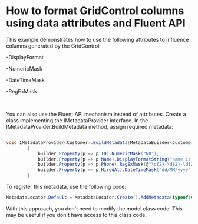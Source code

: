 # How to format GridControl columns using data attributes and Fluent API


<p>This example demonstrates how to use the following attributes to influence columns generated by the GridControl:</p><p>-DisplayFormat</p><p>-NumericMask</p><p>-DateTimeMask</p><p>-RegExMask</p><br />
<p>You can also use the Fluent API mechanism instead of attributes. Create a class implementing the IMetadataProvider interface. In the  IMetadataProvider.BuildMetadata method, assign required metadata:</p>

```cs

void IMetadataProvider<Customer>.BuildMetadata(MetadataBuilder<Customer> builder)
        {
            builder.Property(p => p.ID).NumericMask("N0");
            builder.Property(p => p.Name).DisplayFormatString("name is: {0}", true);
            builder.Property(p => p.Phone).RegExMask(@"\d{2}-\d{2}-\d{2}");
            builder.Property(p => p.HiredAt).DateTimeMask("dd/MM/yyyy");
        }


```

<p>To register this metadata, use the following code:</p>

```cs
MetadataLocator.Default = MetadataLocator.Create().AddMetadata(typeof(Customer), typeof(DataAnnotationsElement1Metadata));


```

<p>With this approach, you don't need to modify the model class code. This may be useful if you don't have access to this class code.<br />
</p>

<br/>


